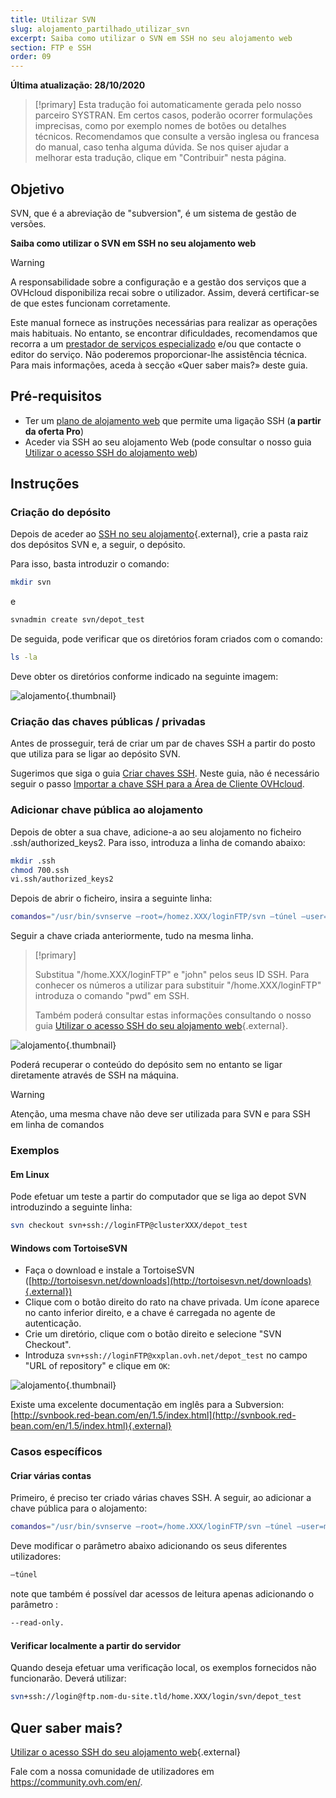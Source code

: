```yaml
---
title: Utilizar SVN
slug: alojamento_partilhado_utilizar_svn
excerpt: Saiba como utilizar o SVN em SSH no seu alojamento web
section: FTP e SSH
order: 09
---
```


**Última atualização: 28/10/2020**

> [!primary]
> Esta tradução foi automaticamente gerada pelo nosso parceiro SYSTRAN. Em certos casos, poderão ocorrer formulações imprecisas, como por exemplo nomes de botões ou detalhes técnicos. Recomendamos que consulte a versão inglesa ou francesa do manual, caso tenha alguma dúvida. Se nos quiser ajudar a melhorar esta tradução, clique em "Contribuir" nesta página.
>

## Objetivo

SVN, que é a abreviação de "subversion", é um sistema de gestão de versões. 

**Saiba como utilizar o SVN em SSH no seu alojamento web**

> [!warning]
>
> A responsabilidade sobre a configuração e a gestão dos serviços que a OVHcloud disponibiliza recai sobre o utilizador. Assim, deverá certificar-se de que estes funcionam corretamente.
> 
> Este manual fornece as instruções necessárias para realizar as operações mais habituais. No entanto, se encontrar dificuldades, recomendamos que recorra a um [prestador de serviços especializado](https://partner.ovhcloud.com/pt/directory/) e/ou que contacte o editor do serviço. Não poderemos proporcionar-lhe assistência técnica. Para mais informações, aceda à secção «Quer saber mais?» deste guia.
> 

## Pré-requisitos

- Ter um [plano de alojamento web](https://www.ovhcloud.com/pt/web-hosting/) que permite uma ligação SSH (**a partir da oferta Pro**)
- Aceder via SSH ao seu alojamento Web (pode consultar o nosso guia [Utilizar o acesso SSH do alojamento web](../partilhado_o_ssh_nos_alojamentos_partilhados/))

## Instruções

### Criação do depósito

Depois de aceder ao [SSH no seu alojamento](../partilhado_o_ssh_nos_alojamentos_partilhados/){.external}, crie a pasta raiz dos depósitos SVN e, a seguir, o depósito.

Para isso, basta introduzir o comando:

```bash
mkdir svn
```

e

```bash
svnadmin create svn/depot_test
```

De seguida, pode verificar que os diretórios foram criados com o comando:

```bash
ls -la
```

Deve obter os diretórios conforme indicado na seguinte imagem:

![alojamento](images/3078.png){.thumbnail}

### Criação das chaves públicas / privadas

Antes de prosseguir, terá de criar um par de chaves SSH a partir do posto que utiliza para se ligar ao depósito SVN.

Sugerimos que siga o guia [Criar chaves SSH](https://docs.ovh.com/pt/public-cloud/criacao-de-chaves-ssh/). Neste guia, não é necessário seguir o passo [Importar a chave SSH para a Área de Cliente OVHcloud](https://docs.ovh.com/pt/public-cloud/criacao-de-chaves-ssh/#como-importar-a-sua-chave-ssh-para-a-area-de-cliente-ovh_1).

### Adicionar chave pública ao alojamento

Depois de obter a sua chave, adicione-a ao seu alojamento no ficheiro .ssh/authorized_keys2. Para isso, introduza a linha de comando abaixo:

```bash
mkdir .ssh
chmod 700.ssh
vi.ssh/authorized_keys2
```

Depois de abrir o ficheiro, insira a seguinte linha:

```bash
comandos="/usr/bin/svnserve —root=/homez.XXX/loginFTP/svn —túnel —user=john",no-port-forwarding,no-agent-forwarding,no-X11-forwarding,no-pty
```

Seguir a chave criada anteriormente, tudo na mesma linha.

> [!primary]
>
> Substitua "/home.XXX/loginFTP" e "john" pelos seus ID SSH.
> Para conhecer os números a utilizar para substituir "/home.XXX/loginFTP" introduza o comando "pwd" em SSH.
>
> Também poderá consultar estas informações consultando o nosso guia [Utilizar o acesso SSH do seu alojamento web](../partilhado_o_ssh_nos_alojamentos_partilhados/){.external}.
> 

![alojamento](images/3080.png){.thumbnail}

Poderá recuperar o conteúdo do depósito sem no entanto se ligar diretamente através de SSH na máquina.

> [!warning]
>
> Atenção, uma mesma chave não deve ser utilizada para SVN e para SSH em
> linha de comandos
> 

### Exemplos

#### Em Linux

Pode efetuar um teste a partir do computador que se liga ao depot SVN introduzindo a seguinte linha:

```bash
svn checkout svn+ssh://loginFTP@clusterXXX/depot_test
```

#### Windows com TortoiseSVN

- Faça o download e instale a TortoiseSVN ([http://tortoisesvn.net/downloads](http://tortoisesvn.net/downloads){.external})
- Clique com o botão direito do rato na chave privada. Um ícone aparece no canto inferior direito, e a chave é carregada no agente de autenticação.
- Crie um diretório, clique com o botão direito e selecione "SVN Checkout". 
- Introduza `svn+ssh://loginFTP@xxplan.ovh.net/depot_test` no campo "URL of repository" e clique em `OK`:

![alojamento](images/3081.png){.thumbnail}

Existe uma excelente documentação em inglês para a Subversion: [http://svnbook.red-bean.com/en/1.5/index.html](http://svnbook.red-bean.com/en/1.5/index.html){.external}

### Casos específicos

#### Criar várias contas

Primeiro, é preciso ter criado várias chaves SSH. A seguir, ao adicionar a chave pública para o alojamento:

```bash
comandos="/usr/bin/svnserve —root=/home.XXX/loginFTP/svn —túnel —user=marc",no-port-forwarding,no-agent-forwarding,no-X11-forwarding,no-pty
```

Deve modificar o parâmetro abaixo adicionando os seus diferentes utilizadores:

```bash
—túnel
```

note que também é possível dar acessos de leitura apenas adicionando o parâmetro :

```bash
--read-only.
```

#### Verificar localmente a partir do servidor

Quando deseja efetuar uma verificação local, os exemplos fornecidos não funcionarão. Deverá utilizar:

```bash
svn+ssh://login@ftp.nom-du-site.tld/home.XXX/login/svn/depot_test
```

## Quer saber mais?

[Utilizar o acesso SSH do seu alojamento web](../partilhado_o_ssh_nos_alojamentos_partilhados/){.external}

Fale com a nossa comunidade de utilizadores em <https://community.ovh.com/en/>.
